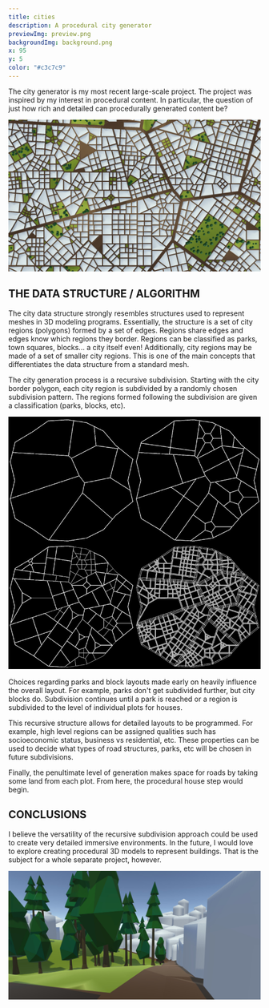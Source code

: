 ```yaml
---
title: cities
description: A procedural city generator
previewImg: preview.png
backgroundImg: background.png
x: 95
y: 5
color: "#c3c7c9"
---
```

The city generator is my most recent large-scale project. The project was inspired by my interest in procedural content. In particular, the question of just how rich and detailed can procedurally generated content be?

![Full City](fullCity.jpg "A top down view of a city with placeholder buildings.")

THE DATA STRUCTURE / ALGORITHM
--------

The city data structure strongly resembles structures used to represent meshes in 3D modeling programs. Essentially, the structure is a set of city regions (polygons) formed by a set of edges. Regions share edges and edges know which regions they border. Regions can be classified as parks, town squares, blocks... a city itself even! Additionally, city regions may be made of a set of smaller city regions. This is one of the main concepts that differentiates the data structure from a standard mesh.

The city generation process is a recursive subdivision. Starting with the city border polygon, each city region is subdivided by a randomly chosen subdivision pattern. The regions formed following the subdivision are given a classification (parks, blocks, etc). 

![Multiple Subdivision levels](subdivision.jpg)

Choices regarding parks and block layouts made early on heavily influence the overall layout. For example, parks don't get subdivided further, but city blocks do. Subdivision continues until a park is reached or a region is subdivided to the level of individual plots for houses. 



This recursive structure allows for detailed layouts to be programmed. For example, high level regions can be assigned qualities such has socioeconomic status, business vs residential, etc. These properties can be used to decide what types of road structures, parks, etc will be chosen in future subdivisions.   

Finally, the penultimate level of generation makes space for roads by taking some land from each plot. From here, the procedural house step would begin. 

CONCLUSIONS
--------

I believe the versatility of the recursive subdivision approach could be used to create very detailed immersive environments. In the future, I would love to explore creating procedural 3D models to represent buildings. That is the subject for a whole separate project, however.

![Road View](roadview.jpg "A view from a road near a park")

